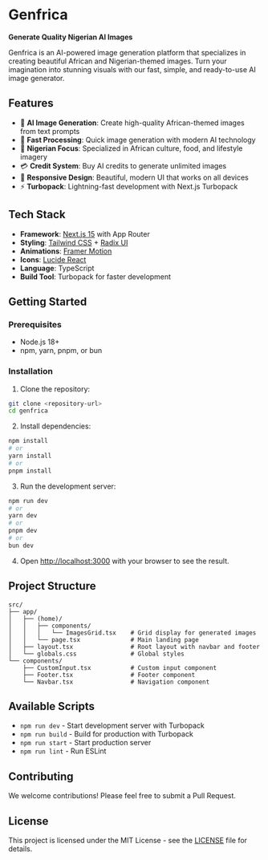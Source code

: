 # Genfrica

**Generate Quality Nigerian AI Images**

Genfrica is an AI-powered image generation platform that specializes in creating beautiful African and Nigerian-themed images. Turn your imagination into stunning visuals with our fast, simple, and ready-to-use AI image generator.

## Features

- 🎨 **AI Image Generation**: Create high-quality African-themed images from text prompts
- 🚀 **Fast Processing**: Quick image generation with modern AI technology
- 🎯 **Nigerian Focus**: Specialized in African culture, food, and lifestyle imagery
- 💳 **Credit System**: Buy AI credits to generate unlimited images
- 📱 **Responsive Design**: Beautiful, modern UI that works on all devices
- ⚡ **Turbopack**: Lightning-fast development with Next.js Turbopack

## Tech Stack

- **Framework**: [Next.js 15](https://nextjs.org) with App Router
- **Styling**: [Tailwind CSS](https://tailwindcss.com) + [Radix UI](https://www.radix-ui.com/themes)
- **Animations**: [Framer Motion](https://www.framer.com/motion/)
- **Icons**: [Lucide React](https://lucide.dev/)
- **Language**: TypeScript
- **Build Tool**: Turbopack for faster development

## Getting Started

### Prerequisites

- Node.js 18+
- npm, yarn, pnpm, or bun

### Installation

1. Clone the repository:

```bash
git clone <repository-url>
cd genfrica
```

2. Install dependencies:

```bash
npm install
# or
yarn install
# or
pnpm install
```

3. Run the development server:

```bash
npm run dev
# or
yarn dev
# or
pnpm dev
# or
bun dev
```

4. Open [http://localhost:3000](http://localhost:3000) with your browser to see the result.

## Project Structure

```
src/
├── app/
│   ├── (home)/
│   │   ├── components/
│   │   │   └── ImagesGrid.tsx    # Grid display for generated images
│   │   └── page.tsx              # Main landing page
│   ├── layout.tsx                # Root layout with navbar and footer
│   └── globals.css               # Global styles
└── components/
    ├── CustomInput.tsx           # Custom input component
    ├── Footer.tsx                # Footer component
    └── Navbar.tsx                # Navigation component
```

## Available Scripts

- `npm run dev` - Start development server with Turbopack
- `npm run build` - Build for production with Turbopack
- `npm run start` - Start production server
- `npm run lint` - Run ESLint

## Contributing

We welcome contributions! Please feel free to submit a Pull Request.

## License

This project is licensed under the MIT License - see the [LICENSE](LICENSE) file for details.
